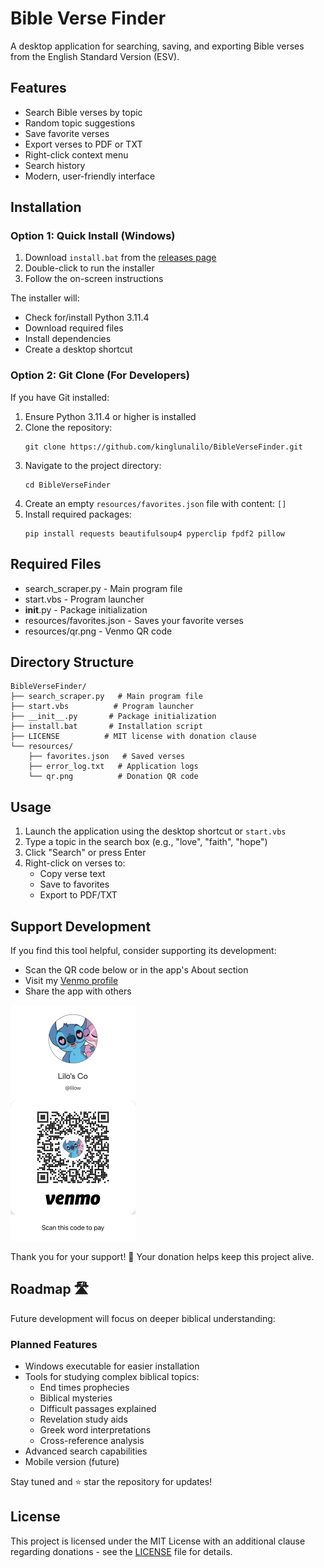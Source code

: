 # Bible Verse Finder

A desktop application for searching, saving, and exporting Bible verses from the English Standard Version (ESV).

## Features
- Search Bible verses by topic
- Random topic suggestions
- Save favorite verses
- Export verses to PDF or TXT
- Right-click context menu
- Search history
- Modern, user-friendly interface

## Installation

### Option 1: Quick Install (Windows)
1. Download `install.bat` from the [releases page](https://github.com/kinglunalilo/BibleVerseFinder/releases)
2. Double-click to run the installer
3. Follow the on-screen instructions

The installer will:
- Check for/install Python 3.11.4
- Download required files
- Install dependencies
- Create a desktop shortcut

### Option 2: Git Clone (For Developers)
If you have Git installed:

1. Ensure Python 3.11.4 or higher is installed
2. Clone the repository:
   ```
   git clone https://github.com/kinglunalilo/BibleVerseFinder.git
   ```
3. Navigate to the project directory:
   ```
   cd BibleVerseFinder
   ```
4. Create an empty `resources/favorites.json` file with content: `[]`
5. Install required packages:
   ```
   pip install requests beautifulsoup4 pyperclip fpdf2 pillow
   ```

## Required Files
- search_scraper.py - Main program file
- start.vbs - Program launcher
- __init__.py - Package initialization
- resources/favorites.json - Saves your favorite verses
- resources/qr.png - Venmo QR code

## Directory Structure
```
BibleVerseFinder/
├── search_scraper.py   # Main program file
├── start.vbs          # Program launcher
├── __init__.py       # Package initialization
├── install.bat       # Installation script
├── LICENSE          # MIT license with donation clause
└── resources/
    ├── favorites.json   # Saved verses
    ├── error_log.txt   # Application logs
    └── qr.png          # Donation QR code
```

## Usage
1. Launch the application using the desktop shortcut or `start.vbs`
2. Type a topic in the search box (e.g., "love", "faith", "hope")
3. Click "Search" or press Enter
4. Right-click on verses to:
   - Copy verse text
   - Save to favorites
   - Export to PDF/TXT

## Support Development
If you find this tool helpful, consider supporting its development:

- Scan the QR code below or in the app's About section
- Visit my [Venmo profile](https://venmo.com/lilow)
- Share the app with others

![Venmo QR Code](resources/qr.png)

Thank you for your support! 🙏 Your donation helps keep this project alive.

## Roadmap 🛣️
Future development will focus on deeper biblical understanding:

### Planned Features
- Windows executable for easier installation
- Tools for studying complex biblical topics:
  - End times prophecies
  - Biblical mysteries
  - Difficult passages explained
  - Revelation study aids
  - Greek word interpretations
  - Cross-reference analysis
- Advanced search capabilities
- Mobile version (future)

Stay tuned and ⭐ star the repository for updates!

## License
This project is licensed under the MIT License with an additional clause regarding donations - see the [LICENSE](LICENSE) file for details.
